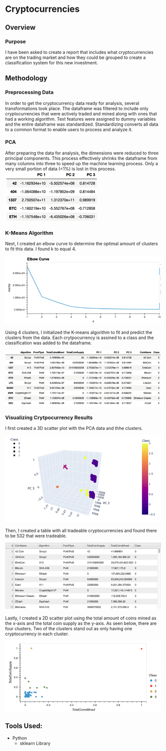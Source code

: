 # Cryptocurrencies

## Overview
### Purpose
I have been asked to create a report that includes what cryptocurrencies are on the trading market and how they could be grouped to create a classification system for this new investment.


## Methodology
### Preprocessing Data
In order to get the cryptocurrency data ready for analysis, several transformations took place. The dataframe was filtered to include only cryptocurrencies that were actively traded and mined along with ones that had a working algorithm. Text features were assigned to dummy variables and the entire dataframe was standardized. Standardizing converts all data to a common format to enable users to process and analyze it.

### PCA
After preparing the data for analysis, the dimensions were reduced to three principal components. This process effectively shrinks the dataframe from many columns into three to speed up the machine learning process. Only a very small portion of data (<1%) is lost in this process.
![](analysis/pca.png)

### K-Means Algorithm
Next, I created an elbow curve to determine the optimal amount of clusters to fit this data. I found k to equal 4.

![](analysis/elbowCurve.png) <br>

Using 4 clusters, I initialized the K-means algorithm to fit and predict the clusters from the data. Each crytpocurrency is assined to a class and the classification was added to the dataframe.

![](analysis/classDf.png)

### Visualizing Crytpocurrency Results
I first created a 3D scatter plot with the PCA data and thhe clusters.

![](analysis/3dScatter.png) <br>

Then, I created a table with all tradeable cryptocurrencies and found there to be 532 that were tradeable. 

![](analysis/tradeableTable.png) <br>

Lastly, I created a 2D scatter plot using the total amount of coins mined as the x-axis and the total coin supply as the y-axis. As seen below, there are four clusters. Two of the clusters stand out as only having one cryptocurrency in each cluster.

![](analysis/2dScatter.png) 

## Tools Used:
- Python
    - sklearn Library